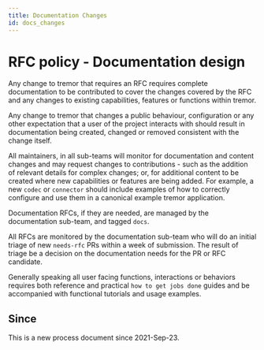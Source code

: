 ```yaml
---
title: Documentation Changes
id: docs_changes
---
```


# RFC policy - Documentation design

Any change to tremor that requires an RFC requires complete documentation to be contributed to cover the changes covered by the RFC and any changes to existing capabilities, features or functions within tremor.

Any change to tremor that changes a public behaviour, configuration or any other expectation that a user of the project interacts with should result in documentation being created, changed or removed consistent with the change itself.

All maintainers, in all sub-teams will monitor for documentation and content changes and may request changes to contributions - such as the addition of relevant details for complex changes; or, for additional content to be created where new capabilities or features are being added. For example, a new `codec` or `connector` should include examples of how to correctly configure and use them in a canonical example tremor application.

Documentation RFCs, if they are needed, are managed by the documentation sub-team, and tagged `docs`.

All RFCs are monitored by the documentation sub-team who will do an initial triage of new `needs-rfc` PRs within a week of submission. The result of triage be a decision on the documentation needs for the PR or RFC candidate.

Generally speaking all user facing functions, interactions or behaviors requires
both reference and practical `how to get jobs done` guides and be accompanied
with functional tutorials and usage examples.

## Since

This is a new process document since 2021-Sep-23.
